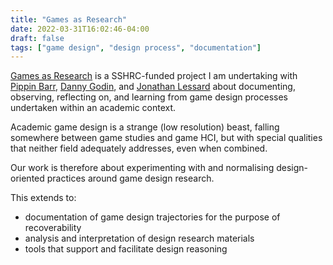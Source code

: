 ```yaml
---
title: "Games as Research"
date: 2022-03-31T16:02:46-04:00
draft: false
tags: ["game design", "design process", "documentation"]
---
```

[Games as Research](https://www.gamesasresearch.com/) is a SSHRC-funded project I am undertaking with [Pippin Barr](http://www.pippinbarr.com), [Danny Godin](https://ca.linkedin.com/in/danny-godin-61108a15), and [Jonathan Lessard](https://www.concordia.ca/faculty/jonathan-lessard.html) about documenting, observing, reflecting on, and learning from game design processes undertaken within an academic context.

Academic game design is a strange (low resolution) beast, falling somewhere between game studies and game HCI, but with special qualities that neither field adequately addresses, even when combined.

Our work is therefore about experimenting with and normalising design-oriented practices around game design research.

This extends to:

- documentation of game design trajectories for the purpose of recoverability
- analysis and interpretation of design research materials
- tools that support and facilitate design reasoning
